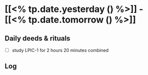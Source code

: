 # [[<% tp.date.yesterday () %>]] -  [[<% tp.date.tomorrow () %>]]

## Daily deeds & rituals


- [ ] study LPIC-1 for 2 hours 20 minutes combined

## Log